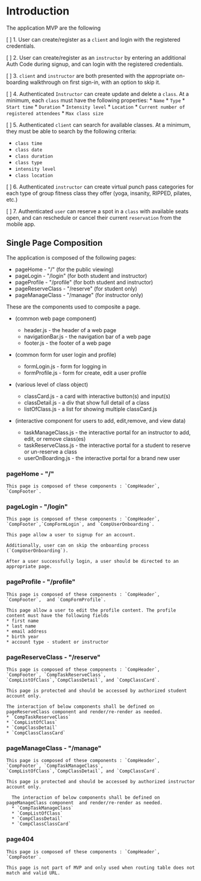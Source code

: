 # Introduction

The application MVP are the following

[ ] 1. User can create/register as a `client` and login with the registered credentials.

[ ] 2. User can create/register as an `instructor` by entering an additional Auth Code during signup, and can login with the registered credentials.

[ ] 3. `client` and `instructor` are both presented with the appropriate on-boarding walkthrough on first sign-in, with an option to skip it.

[ ] 4. Authenticated `Instructor` can create update and delete a `class`. At a minimum, each `class` must have the following properties:
    * `Name`
    * `Type`
    * `Start time`
    * `Duration`
    * `Intensity level`
    * `Location`
    * `Current number of registered attendees`
    * `Max class size`

[ ] 5. Authenticated `client` can search for available classes. At a minimum, they must be able to search by the following criteria:
   * `class time`
   * `class date`
   * `class duration`
   * `class type`
   * `intensity level`
   * `class location`

[ ] 6. Authenticated `instructor` can create virtual punch pass categories for each type of group fitness class they offer (yoga, insanity, RIPPED, pilates, etc.)

[ ] 7. Authenticated `user` can reserve a spot in a `class` with available seats open, and can reschedule or cancel their current `reservation` from the mobile app.

## Single Page Composition

The application is composed of the following pages:
 * pageHome - "/" (for the public viewing)
 * pageLogin - "/login" (for both student and instructor)
 * pageProfile - "/profile" (for both student and instructor)
 * pageReserveClass - "/reserve" (for student only)
 * pageManageClass - "/manage" (for instructor only)

These are the components used to composite a page.
  * (common web page component)
    * header.js - the header of a web page
    * navigationBar.js - the navigation bar of a web page
    * footer.js - the footer of a web page
  
  * (common form for user login and profile)  
    * formLogin.js - form for logging in
    * formProfile.js - form for create, edit a user profile
  
  * (various level of class object)
    * classCard.js - a card with interactive button(s) and input(s)
    * classDetail.js - a div that show full detail of a class
    * listOfClass.js - a list for showing multiple classCard.js
  
  * (interactive component for users to add, edit,remove, and view data)
    * taskManageClass.js - the interactive portal for an instructor to add, edit, or remove class(es)
    * taskReserveClass.js - the interactive portal for a student to reserve or un-reserve a class
    * userOnBoarding.js - the interactive portal for a brand new user

### pageHome - "/"

    This page is composed of these components : `CompHeader`, `CompFooter`.

### pageLogin - "/login"

    This page is composed of these components : `CompHeader`, `CompFooter`,`CompFormLogin`, and `CompUserOnboarding`.

    This page allow a user to signup for an account.

    Additionally, user can on skip the onboarding process (`CompUserOnboarding`).

    After a user successfully login, a user should be directed to an appropriate page.

### pageProfile - "/profile"

    This page is composed of these components : `CompHeader`, `CompFooter`,  and `CompFormProfile`.

    This page allow a user to edit the profile content. The profile content must have the following fields
    * first name
    * last name
    * email address
    * birth year
    * account type - student or instructor

### pageReserveClass - "/reserve"

    This page is composed of these components : `CompHeader`, `CompFooter`, `CompTaskReserveClass`, `CompListOfClass`,`CompClassDetail`, and `CompClassCard`.

    This page is protected and should be accessed by authorized student account only.

    The interaction of below components shall be defined on pageReserveClass component and render/re-render as needed.
    * `CompTaskReserveClass`
    * `CompListOfClass`
    * `CompClassDetail`
    * `CompClassClassCard`

### pageManageClass - "/manage"

    This page is composed of these components : `CompHeader`, `CompFooter`, `CompTaskManageClass`, `CompListOfClass`,`CompClassDetail`, and `CompClassCard`.

    This page is protected and should be accessed by authorized instructor account only.

      The interaction of below components shall be defined on pageManageClass component  and render/re-render as needed.
      * `CompTaskManageClass`
      * `CompListOfClass`
      * `CompClassDetail`
      * `CompClassClassCard`
  
### page404

    This page is composed of these components : `CompHeader`, `CompFooter`.

    This page is not part of MVP and only used when routing table does not match and valid URL.

